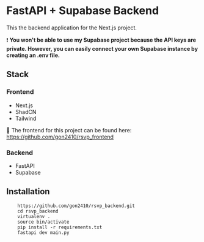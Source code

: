 # FastAPI + Supabase Backend
This the backend application for the Next.js project.

:heavy_exclamation_mark: **You won't be able to use my Supabase project because the API keys are private. However, you can easily connect your own Supabase instance by creating an .env file.**

## Stack
### Frontend
- Next.js
- ShadCN
- Tailwind

:link: The frontend for this project can be found here:
https://github.com/gon2410/rsvp_frontend

### Backend
- FastAPI
- Supabase

## Installation
```
    https://github.com/gon2410/rsvp_backend.git
    cd rsvp_backend
    virtualenv .
    source bin/activate
    pip install -r requirements.txt
    fastapi dev main.py
```